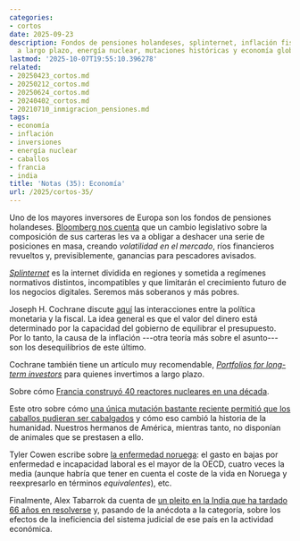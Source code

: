 ```yaml
---
categories:
- cortos
date: 2025-09-23
description: Fondos de pensiones holandeses, splinternet, inflación fiscal, inversión
  a largo plazo, energía nuclear, mutaciones históricas y economía global en crisis.
lastmod: '2025-10-07T19:55:10.396278'
related:
- 20250423_cortos.md
- 20250212_cortos.md
- 20250624_cortos.md
- 20240402_cortos.md
- 20210710_inmigracion_pensiones.md
tags:
- economía
- inflación
- inversiones
- energía nuclear
- caballos
- francia
- india
title: 'Notas (35): Economía'
url: /2025/cortos-35/
---
```


Uno de los mayores inversores de Europa son los fondos de pensiones holandeses. [Bloomberg nos cuenta](https://www.bloomberg.com/news/articles/2025-08-31/dutch-pension-reform-risks-turning-into-a-2-trillion-headache) que un cambio legislativo sobre la composición de sus carteras les va a obligar a deshacer una serie de posiciones en masa, creando _volatilidad en el mercado_, ríos financieros revueltos y, previsiblemente, ganancias para pescadores avisados.

[_Splinternet_](https://www.economist.com/business/2025/09/04/what-the-splinternet-means-for-big-tech) es la internet dividida en regiones y sometida a regímenes normativos distintos, incompatibles y que limitarán el crecimiento futuro de los negocios digitales. Seremos más soberanos y más pobres.

Joseph H. Cochrane discute [aquí](https://www.grumpy-economist.com/p/monetary-fiscal-interactions) las interacciones entre la política monetaria y la fiscal. La idea general es que el valor del dinero está determinado por la capacidad del gobierno de equilibrar el presupuesto. Por lo tanto, la causa de la inflación ---otra teoría más sobre el asunto--- son los desequilibrios de este último.

Cochrane también tiene un artículo muy recomendable, [_Portfolios for long-term investors_](https://www.johnhcochrane.com/research-all/long-term-portfolios) para quienes invertimos a largo plazo.

Sobre cómo [Francia construyó 40 reactores nucleares en una década](https://www.worksinprogress.news/p/liberte-egalite-radioactivite).

Este otro sobre cómo [una única mutación bastante reciente permitió que los caballos pudieran ser cabalgados](https://www.zmescience.com/science/news-science/a-single-mutation-made-horses-rideable-and-changed-human-history/) y cómo eso cambió la historia de la humanidad. Nuestros hermanos de América, mientras tanto, no disponían de animales que se prestasen a ello.

Tyler Cowen escribe sobre [la enfermedad noruega](https://marginalrevolution.com/marginalrevolution/2025/09/facts-about-norway.html): el gasto en bajas por enfermedad e incapacidad laboral es el mayor de la OECD, cuatro veces la media (aunque habría que tener en cuenta el coste de la vida en Noruega y reexpresarlo en términos _equivalentes_), etc.

Finalmente, Alex Tabarrok da cuenta de [un pleito en la India que ha tardado 66 años en resolverse](https://marginalrevolution.com/marginalrevolution/2025/08/inside-indias-endless-trials.html) y, pasando de la anécdota a la categoría, sobre los efectos de la ineficiencia del sistema judicial de ese país en la actividad económica.